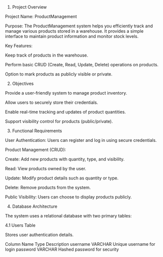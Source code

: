 1. Project Overview

Project Name: ProductManagement

Purpose:
The ProductManagement system helps you efficiently track and manage various products stored in a warehouse. It provides a simple interface to maintain product information and monitor stock levels.

Key Features:

Keep track of products in the warehouse.

Perform basic CRUD (Create, Read, Update, Delete) operations on products.

Option to mark products as publicly visible or private.

2. Objectives

Provide a user-friendly system to manage product inventory.

Allow users to securely store their credentials.

Enable real-time tracking and updates of product quantities.

Support visibility control for products (public/private).

3. Functional Requirements

User Authentication: Users can register and log in using secure credentials.

Product Management (CRUD):

Create: Add new products with quantity, type, and visibility.

Read: View products owned by the user.

Update: Modify product details such as quantity or type.

Delete: Remove products from the system.

Public Visibility: Users can choose to display products publicly.

4. Database Architecture

The system uses a relational database with two primary tables:

4.1 Users Table

Stores user authentication details.

Column Name	Type	Description
username	VARCHAR	Unique username for login
password	VARCHAR	Hashed password for security